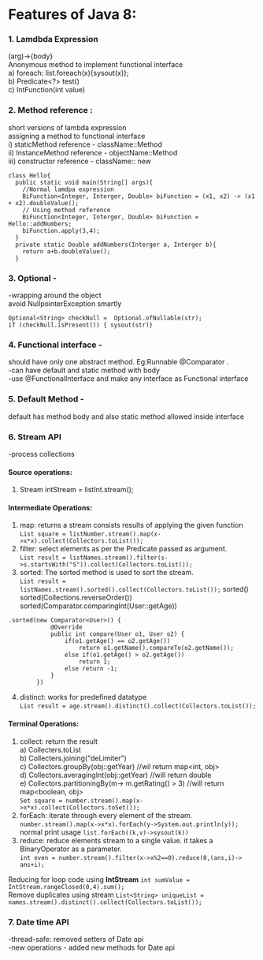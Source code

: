 
# Features of Java 8:  
### 1. Lamdbda Expression   
(arg)->{body}    
Anonymous method to implement functional interface  
	a) foreach: list.foreach(x){sysout(x)};  
	b) Predicate<?>  test()  
	c) IntFunction(int value)
 
### 2. Method reference :   
short versions of lambda expression   
assigning a method to functional interface   
	i) staticMethod reference - className::Method  
	ii) InstanceMethod reference - objectName::Method   
	iii) constructor reference - className:: new   
```
class Hello{
  public static void main(String[] args){
    //Normal lamdpa expression  	
    BiFunction<Integer, Interger, Double> biFunction = (x1, x2) -> (x1 + x2).doubleValue();
    // Using method reference  
    BiFunction<Integer, Interger, Double> biFunction = Hello::addNumbers;
    biFunction.apply(3,4);
  }
  private static Double addNumbers(Interger a, Interger b){
    return a+b.doubleValue();	
  }
```

### 3. Optional  -   
-wrapping around the object  
avoid NullpointerException smartly  
```
Optional<String> checkNull =  Optional.ofNullable(str);  
if (checkNull.isPresent()) { sysout(str)} 
```
### 4. Functional interface  -   
should have only one abstract method. Eg:Runnable @Comparator .   
-can have default and static method with body  
-use @FunctionalInterface and make any interface as Functional interface  

### 5. Default Method -   
default has method body and also static method allowed inside interface  

### 6. Stream API
-process collections  
#### Source operations:
1. Stream<Int> intStream = listInt.stream();  

#### Intermediate Operations:
1. map: returns a stream consists results of applying the given function    
 ```List square = listNumber.stream().map(x->x*x).collect(Collectors.toList());```  
2. filter: select elements as per the Predicate passed as argument.    
```List result = listNames.stream().filter(s->s.startsWith("S")).collect(Collectors.toList());```    
3. sorted: The sorted method is used to sort the stream.  
```List result = listNames.stream().sorted().collect(Collectors.toList());```
sorted()  
sorted(Collections.reverseOrder())  
sorted(Comparator.comparingInt(User::getAge))    
```
.sorted(new Comparator<User>() {
            @Override
            public int compare(User o1, User o2) {
                if(o1.getAge() == o2.getAge())
                    return o1.getName().compareTo(o2.getName());
                else if(o1.getAge() > o2.getAge())
                    return 1;
                else return -1;
            }
        })   
```

4. distinct: works for predefined datatype  
```List result = age.stream().distinct().collect(Collectors.toList());```    

#### Terminal Operations:  
1. collect: return the result       
   	a) Collecters.toList    
	b) Collecters.joining("deLimiter")    
	c) Collectors.groupBy(obj::getYear)   //wil return map<int, obj>    
	d) Collectors.averagingInt(obj::getYear)  //will return double  
	e) Collectors.partitioningBy(m-> m.getRating() > 3)   //will return map<boolean, obj>  
```Set square = number.stream().map(x->x*x).collect(Collectors.toSet());```       
2. forEach: iterate through every element of the stream.  
```number.stream().map(x->x*x).forEach(y->System.out.println(y));```   
normal print usage ```list.forEach((k,v)->sysout(k))```       
3. reduce: reduce elements stream to a single value. it takes a BinaryOperator as a parameter.     
```int even = number.stream().filter(x->x%2==0).reduce(0,(ans,i)-> ans+i);```      



Reducing for loop code using **IntStream**  ```int sumValue = IntStream.rangeClosed(0,4).sum(); ```  
Remove duplicates using stream ```List<String> uniqueList = names.stream().distinct().collect(Collectors.toList());```  

### 7. Date time API  
-thread-safe: removed setters of Date api  
-new operations - added new methods for Date api  


